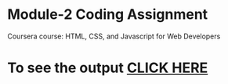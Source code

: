 # Module-2 Coding Assignment

Coursera course: HTML, CSS, and Javascript for Web Developers

# To see the output [CLICK HERE](https://github.com/sushantsharma08/Assignments_Coursera/blob/main/module-2/index.html)